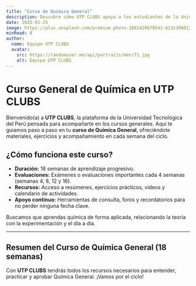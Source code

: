 ```yaml
---
title: "Curso de Química General"
description: Descubre cómo UTP CLUBS apoya a los estudiantes de la Universidad Tecnológica del Perú en el curso de Química General, con recursos, resúmenes y evaluaciones para cada etapa del aprendizaje.
date: 2025-01-25
image: https://plus.unsplash.com/premium_photo-1681426678542-613c306013e1?fm=jpg&q=60&w=3000&ixlib=rb-4.1.0&ixid=M3wxMjA3fDB8MHxzZWFyY2h8MXx8cXVpbWljYXxlbnwwfHwwfHx8MA%3D%3D
minRead: 8
author:
  name: Equipo UTP CLUBS
  avatar:
    src: https://randomuser.me/api/portraits/men/71.jpg
    alt: Equipo UTP CLUBS
---
```


# Curso General de Química en UTP CLUBS

Bienvenido(a) a **UTP CLUBS**, la plataforma de la Universidad Tecnológica del Perú pensada para acompañarte en los cursos generales. Aquí te guiamos paso a paso en tu **curso de Química General**, ofreciéndote materiales, ejercicios y acompañamiento en cada semana del ciclo.

## ¿Cómo funciona este curso?

- **Duración:** 18 semanas de aprendizaje progresivo.
- **Evaluaciones:** Exámenes o evaluaciones importantes cada 4 semanas (semanas 4, 8, 12 y 16).
- **Recursos:** Acceso a resúmenes, ejercicios prácticos, videos y calendario de actividades.
- **Apoyo continuo:** Herramientas de consulta, foros y recordatorios para no perder ninguna fecha clave.

Buscamos que aprendas química de forma aplicada, relacionando la teoría con la experimentación y el día a día.

---

## Resumen del Curso de Química General (18 semanas)

Con **UTP CLUBS** tendrás todos los recursos necesarios para entender, practicar y aprobar Química General. ¡Vamos por el ciclo!
